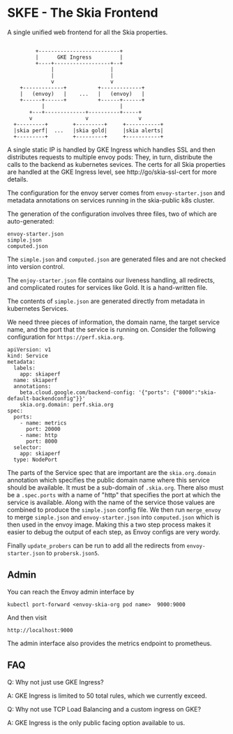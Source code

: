# SKFE - The Skia Frontend

A single unified web frontend for all the Skia properties.

```

         +--------------------------+
         |      GKE Ingress         |
         +----+------------------+--+
              |                  |
              |                  |
              v                  v
    +-------------+          +-------------+
    |   (envoy)   |    ...   |   (envoy)   |
    +------+------+          +------+------+
           |                        |
       +---+-------------+----------+-----+
       v                 v                v
  +---------+        +---------+     +-----------+
  |skia perf|  ...   |skia gold|     |skia alerts|
  +---------+        +---------+     +-----------+

```

A single static IP is handled by GKE Ingress which handles SSL and then
distributes requests to multiple envoy pods: They, in turn, distribute the calls
to the backend as kubernetes sevices. The certs for all Skia properties are
handled at the GKE Ingress level, see http://go/skia-ssl-cert for more details.

The configuration for the envoy server comes from `envoy-starter.json` and
metadata annotations on services running in the skia-public k8s cluster.

The generation of the configuration involves three files, two of which are
auto-generated:

    envoy-starter.json
    simple.json
    computed.json

The `simple.json` and `computed.json` are generated files and are not checked
into version control.

The `enjoy-starter.json` file contains our liveness handling, all redirects, and
complicated routes for services like Gold. It is a hand-written file.

The contents of `simple.json` are generated directly from metadata in
kubernetes Services.

We need three pieces of information, the domain name, the target service name,
and the port that the service is running on. Consider the following
configuration for `https://perf.skia.org`.

~~~
apiVersion: v1
kind: Service
metadata:
  labels:
    app: skiaperf
  name: skiaperf
  annotations:
    beta.cloud.google.com/backend-config: '{"ports": {"8000":"skia-default-backendconfig"}}'
    skia.org.domain: perf.skia.org
spec:
  ports:
    - name: metrics
      port: 20000
    - name: http
      port: 8000
  selector:
    app: skiaperf
  type: NodePort
~~~

The parts of the Service spec that are important are the `skia.org.domain`
annotation which specifies the public domain name where this service should be
available. It must be a sub-domain of `.skia.org`. There also must be a
`.spec.ports` with a name of "http" that specifies the port at which the service
is available. Along with the name of the service those values are combined to
produce the `simple.json` config file. We then run `merge_envoy` to merge
`simple.json` and `envoy-starter.json` into `computed.json` which is then used
in the envoy image. Making this a two step process makes it easier to debug the
output of each step, as Envoy configs are very wordy.

Finally `update_probers` can be run to add all the redirects from
`envoy-starter.json` to `probersk.json5`.

## Admin

You can reach the Envoy admin interface by

    kubectl port-forward <envoy-skia-org pod name>  9000:9000

And then visit

    http://localhost:9000

The admin interface also provides the metrics endpoint to prometheus.

## FAQ

Q: Why not just use GKE Ingress?

A: GKE Ingress is limited to 50 total rules, which we currently exceed.

Q: Why not use TCP Load Balancing and a custom ingress on GKE?

A: GKE Ingress is the only public facing option available to us.